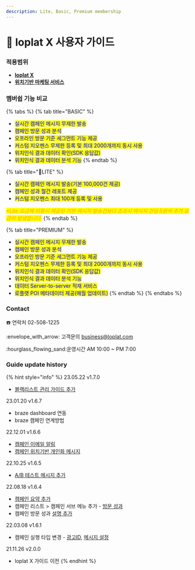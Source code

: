 ```yaml
---
description: Lite, Basic, Premium membership
---
```


# 🎯 loplat X 사용자 가이드

### **적용범위**

* [**loplat X**](https://x.loplat.com)
* [**위치기반 마케팅 서비스**](https://lbms.uplus.co.kr)

### **멤버쉽 기능 비교**

{% tabs %}
{% tab title="BASIC" %}
* <mark style="color:blue;">실시간 캠페인 메시지 무제한 발송</mark>
* <mark style="color:blue;">캠페인 방문 성과 분석</mark>
* <mark style="color:blue;">오프라인 방문 기준 세그먼트 기능 제공</mark>
* <mark style="color:blue;">커스텀 지오펜스 무제한 등록 및 최대 2000개까지 동시 사용</mark>
* <mark style="color:blue;">위치인식 결과 데이터 확인(SDK 응답값)</mark>
* <mark style="color:blue;">위치인식 결과 데이터 분석 기능</mark>
{% endtab %}

{% tab title="LITE" %}
* <mark style="color:blue;">실시간 캠페인 메시지 발송(기본 100,000건 제공)</mark>
* <mark style="color:blue;">캠페인 성과 월간 레포트 제공</mark>
* <mark style="color:blue;">커스텀 지오펜스 최대 100개 등록 및 사용</mark>

_<mark style="color:orange;">\*Lite 요금제 이용시 제공된 기본 메시지 발송건보다 초과시 메시지 건당 5원씩 추가 요금이 발생합니다.</mark>_
{% endtab %}

{% tab title="PREMIUM" %}
* <mark style="color:blue;">실시간 캠페인 메시지 무제한 발송</mark>
* <mark style="color:blue;">캠페인 방문 성과 분석</mark>
* <mark style="color:blue;">오프라인 방문 기준 세그먼트 기능 제공</mark>
* <mark style="color:blue;">커스텀 지오펜스 무제한 등록 및 최대 2000개까지 동시 사용</mark>
* <mark style="color:blue;">위치인식 결과 데이터 확인(SDK 응답값)</mark>
* <mark style="color:blue;">위치인식 결과 데이터 분석 기능</mark>
* <mark style="color:blue;">데이터 Server-to-server 적재 서비스</mark>
* <mark style="color:blue;">로플랫 POI 메타데이터 제공(매월 업데이트)</mark>
{% endtab %}
{% endtabs %}

### Contact

:telephone: 연락처 02-508-1225

:envelope\_with\_arrow: 고객문의 business@loplat.com

:hourglass\_flowing\_sand:운영시간 AM 10:00 \~ PM 7:00

### Guide update history

{% hint style="info" %}
23.05.22 v1.7.0

* [블랙리스트 관리 가이드 추가](campaigns/create/default-setting.md#undefined-1)

23.01.20 v1.6.7

* braze dashboard 연동
* braze 캠페인 연계방법

22.12.01 v1.6.6

* [캠페인 이메일 알림](https://loplat-loplat.gitbook.io/loplat-x/help/faq)
* [캠페인 위치기반 개인화 메시지](https://loplat-loplat.gitbook.io/loplat-x/campaigns/create/message-setting#text)

22.10.25 v1.6.5

* [A/B 테스트 메시지 추가](https://loplat-loplat.gitbook.io/loplat-x/campaigns/create/message-setting#undefined-1)

22.08.18 v1.6.4

* [캠페인 요약 추가](campaigns/list/#undefined-2)
* 캠페인 리스트 > 캠페인 서브 메뉴 추가 - [방문 성과](campaigns/list/#undefined-1)
* 캠페인 방문 성과 [설명 추가](campaigns/report.md#undefined-1)

22.03.08 v1.6.1

* 캠페인 실행 타입 변경 - [광고ID](https://loplat-loplat.gitbook.io/loplat-x/campaigns/create/default-setting#id-1), [메시지 설정](https://loplatx.gitbook.io/loplat-x-documents/campaigns/create/message-setting#undefined)

21.11.26 v2.0.0

* loplat X 가이드 이전
{% endhint %}
